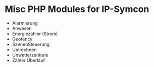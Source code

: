 Misc PHP Modules for IP-Symcon
================

* Alarmierung
* Anwesen
* Energiezähler (Strom)
* Geofency
* SzenenSteuerung
* Umrechnen
* Unwetterzentrale
* Zähler Überlauf
